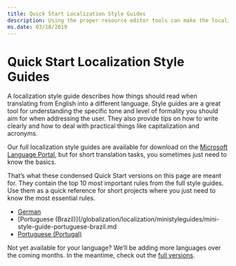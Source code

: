 ```yaml
---
title: Quick Start Localization Style Guides
description: Using the proper resource editor tools can make the localization of product resources quick and easy.
ms.date: 03/18/2019
---
```

# Quick Start Localization Style Guides

A localization style guide describes how things should read when translating from English into a different language. Style guides are a great tool for understanding the specific tone and level of formality you should aim for when addressing the user. They also provide tips on how to write clearly and how to deal with practical things like capitalization and acronyms. 

Our full localization style guides are available for download on the [Microsoft Language Portal](https://www.microsoft.com/en-us/Language/StyleGuides), but for short translation tasks, you sometimes just need to know the basics. 

That’s what these condensed Quick Start versions on this page are meant for. They contain the top 10 most important rules from the full style guides. Use them as a quick reference for short projects where you just need to know the most essential rules.

*	[German](/globalization/localization/ministyleguides/mini-style-guide-german)
*	[Portuguese (Brazil)](/globalization/localization/ministyleguides/mini-style-guide-portuguese-brazil.md
*	[Portuguese (Portugal)](/globalization/localization/ministyleguides/mini-style-guide-portuguese-portugal.md)

Not yet available for your language? We’ll be adding more languages over the coming months. In the meantime, check out the [full versions](https://www.microsoft.com/en-us/Language/StyleGuides). 
